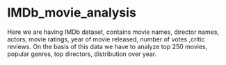 # IMDb_movie_analysis
Here we are having IMDb dataset, contains movie names, director names, actors, movie ratings, year of movie released, number of votes ,critic reviews. On the basis of this data we have to analyze top 250 movies, popular genres, top directors, distribution over year.
